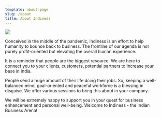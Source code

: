 ```yaml
---
template: about-page
slug: /about
title: About Indiness
---
```


![](/assets/main-logo.jpg)

Conceived in the middle of the pandemic, Indiness is an effort to help humanity to bounce back to business. The frontline of our agenda is not purely profit-oriented but elevating the overall human experience.

It is a reminder that people are the biggest resource. We are here to connect you to your clients, customers, potential partners to increase your base in India.

People send a huge amount of their life doing their jobs. So, keeping a well-balanced mind, goal-oriented and peaceful workforce is a blessing in disguise. We offer various sessions to bring this about in your company.

We will be extremely happy to support you in your quest for business enhancement and personal well-being. Welcome to Indiness - the Indian Business Arena!
